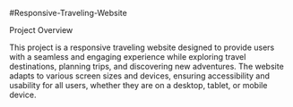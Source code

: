 #Responsive-Traveling-Website

Project Overview

This project is a responsive traveling website designed to provide users with a seamless and engaging experience while exploring travel destinations, planning trips, and discovering new adventures. The website adapts to various screen sizes and devices, ensuring accessibility and usability for all users, whether they are on a desktop, tablet, or mobile device.
